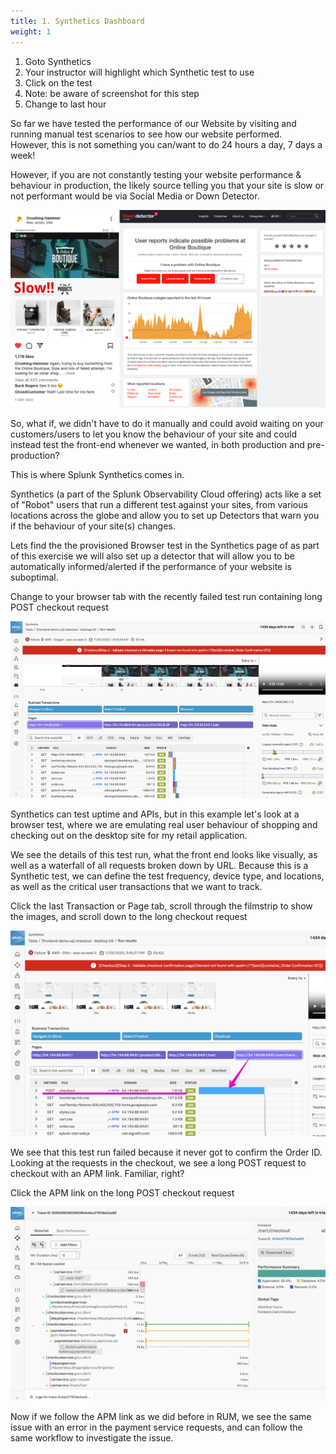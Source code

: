 ```yaml
---
title: 1. Synthetics Dashboard
weight: 1
---
```


1. Goto Synthetics
2. Your instructor will highlight which Synthetic test to use
3. Click on the test
4. Note: be aware of screenshot for this step
5. Change to last hour

So far we have tested the performance of our Website by visiting and running manual test scenarios to see how our website performed.  
However, this is not something you can/want to do 24 hours a day, 7 days a week!

However, if you are not constantly testing your website performance & behaviour in production, the likely source telling you that your site is slow or not performant would be via Social Media or Down Detector.

![social media](../images/social-media-post.png?width=40vw)

So, what if, we didn't have to do it manually and could avoid waiting on your customers/users to let you know the behaviour of your site and could instead test the front-end whenever we wanted, in both production and pre-production?

This is where Splunk Synthetics comes in.

Synthetics (a part of the Splunk Observability Cloud offering) acts like a set of "Robot" users that run a different test against your sites, from various locations across the globe and allow you to set up Detectors that warn you if the behaviour of your site(s) changes.

Lets find the the provisioned Browser test in the Synthetics page of as part of this exercise we will also set up a detector that will allow you to be automatically informed/alerted if the performance of your website is suboptimal.

Change to your browser tab with the recently failed test run containing long POST checkout request

![Synthetics test run details](../images/test-run.png?width=50vw)

Synthetics can test uptime and APIs, but in this example let's look at a browser test, where we are emulating real user behaviour of shopping and checking out on the desktop site for my retail application.

We see the details of this test run, what the front end looks like visually, as well as a waterfall of all requests broken down by URL. Because this is a Synthetic test, we can define the test frequency, device type, and locations, as well as the critical user transactions that we want to track.

Click the last Transaction or Page tab, scroll through the filmstrip to show the images, and scroll down to the long checkout request

![Checkout requests](../images/failed-run-example.png?width=50vw)

We see that this test run failed because it never got to confirm the Order ID. Looking at the requests in the checkout, we see a long POST request to checkout with an APM link. Familiar, right?

Click the APM link on the long POST checkout request

![Checkout requests](../images/syn-apm.png?width=50vw)

Now if we follow the APM link as we did before in RUM, we see the same issue with an error in the payment service requests, and can follow the same workflow to investigate the issue.